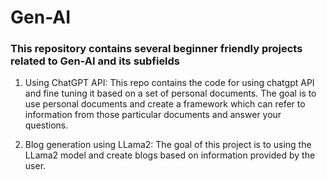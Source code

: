 # Gen-AI

### This repository contains several beginner friendly projects related to Gen-AI and its subfields

1. Using ChatGPT API: This repo contains the code for using chatgpt API and fine tuning it based on a set of personal documents. The goal is to use personal documents and create a framework which can refer to information from those particular documents and answer your questions.

2. Blog generation using LLama2: The goal of this project is to using the LLama2 model and create blogs based on information provided by the user. 